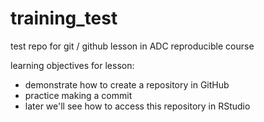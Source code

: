 # training_test
test repo for git / github lesson in ADC reproducible course


learning objectives for lesson:

- demonstrate how to create a repository in GitHub
- practice making a commit
- later we'll see how to access this repository in RStudio
